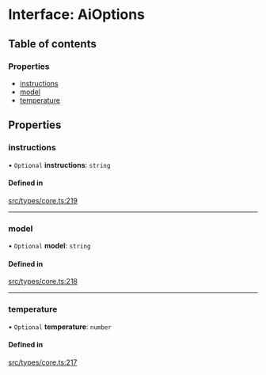 # Interface: AiOptions

## Table of contents

### Properties

- [instructions](../wiki/AiOptions#instructions)
- [model](../wiki/AiOptions#model)
- [temperature](../wiki/AiOptions#temperature)

## Properties

### instructions

• `Optional` **instructions**: `string`

#### Defined in

[src/types/core.ts:219](https://github.com/decisively-io/interview-sdk/blob/446690b60c81e927aa0482c392a4609421447e92/src/types/core.ts#L219)

___

### model

• `Optional` **model**: `string`

#### Defined in

[src/types/core.ts:218](https://github.com/decisively-io/interview-sdk/blob/446690b60c81e927aa0482c392a4609421447e92/src/types/core.ts#L218)

___

### temperature

• `Optional` **temperature**: `number`

#### Defined in

[src/types/core.ts:217](https://github.com/decisively-io/interview-sdk/blob/446690b60c81e927aa0482c392a4609421447e92/src/types/core.ts#L217)

